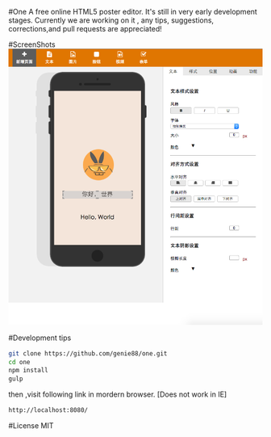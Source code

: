 #One
A free online HTML5 poster editor. It's still in very early development stages. Currently we are working on it , any tips, suggestions, corrections,and pull requests are appreciated!

#ScreenShots
![One](https://raw.githubusercontent.com/genie88/one/d4fad7508f5f02954acb08597400b5ef1860ef17/image/docs/screenshot-1.png "A Free HTML5 poster editer")

#Development tips
```sh
git clone https://github.com/genie88/one.git
cd one 
npm install 
gulp
```

then ,visit following link in mordern browser. [Does not work in IE]

```sh
http://localhost:8080/
```

#License
MIT